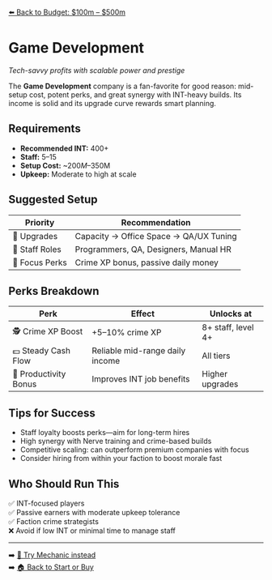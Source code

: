 [⬅️ Back to Budget: $100m – $500m](budget_mid_profit.md)

# Game Development
*Tech-savvy profits with scalable power and prestige*

The **Game Development** company is a fan-favorite for good reason: mid-setup cost, potent perks, and great synergy with INT-heavy builds. Its income is solid and its upgrade curve rewards smart planning.

## Requirements

- **Recommended INT:** 400+  
- **Staff:** 5–15  
- **Setup Cost:** ~$200M–$350M  
- **Upkeep:** Moderate to high at scale

## Suggested Setup

| Priority        | Recommendation                            |
|------------------|--------------------------------------------|
| 🧱 Upgrades       | Capacity → Office Space → QA/UX Tuning     |
| 👥 Staff Roles    | Programmers, QA, Designers, Manual HR      |
| 🎯 Focus Perks    | Crime XP bonus, passive daily money        |

## Perks Breakdown

| Perk                     | Effect                                      | Unlocks at              |
|--------------------------|----------------------------------------------|--------------------------|
| 🕵️ Crime XP Boost       | +5–10% crime XP                              | 8+ staff, level 4+       |
| 💵 Steady Cash Flow      | Reliable mid-range daily income              | All tiers                |
| 🧠 Productivity Bonus     | Improves INT job benefits                    | Higher upgrades          |

## Tips for Success

- Staff loyalty boosts perks—aim for long-term hires  
- High synergy with Nerve training and crime-based builds  
- Competitive scaling: can outperform premium companies with focus  
- Consider hiring from within your faction to boost morale fast

## Who Should Run This

✅ INT-focused players  
✅ Passive earners with moderate upkeep tolerance  
✅ Faction crime strategists  
❌ Avoid if low INT or minimal time to manage staff

---

➡️ [🔧 Try Mechanic instead](rec_mechanic.md)  
➡️ [🏠 Back to Start or Buy](../start_or_buy.md)
